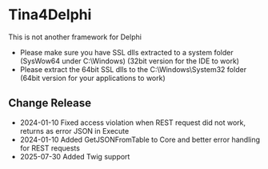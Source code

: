 # Tina4Delphi

This is not another framework for Delphi

- Please make sure you have SSL dlls extracted to a system folder (SysWow64 under C:\Windows) (32bit version for the IDE to work)
- Please extract the 64bit SSL dlls to the C:\Windows\System32 folder (64bit version for your applications to work)

## Change Release

- 2024-01-10 Fixed access violation when REST request did not work, returns as error JSON in Execute
- 2024-01-10 Added GetJSONFromTable to Core and better error handling for REST requests
- 2025-07-30 Added Twig support
